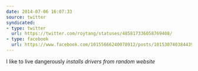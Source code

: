 ```yaml
---
date: 2014-07-06 16:07:33
source: twitter
syndicated:
- type: twitter
  url: https://twitter.com/roytang/statuses/485817336058769408/
- type: facebook
  url: https://www.facebook.com/10155666240078912/posts/10153074038443912
---
```


I like to live dangerously *installs drivers from random website*